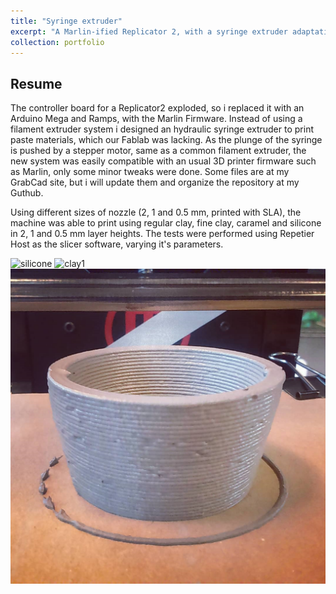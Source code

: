 ```yaml
---
title: "Syringe extruder"
excerpt: "A Marlin-ified Replicator 2, with a syringe extruder adaptation for paste material>"
collection: portfolio
---
```


## Resume

The controller board for a Replicator2 exploded, so i replaced it with an Arduino Mega and Ramps, with the Marlin Firmware. Instead of using a filament extruder system i designed an hydraulic syringe extruder to print paste materials, which our Fablab was lacking. As the plunge of the syringe is pushed by a stepper motor, same as a common filament extruder, the new system was easily compatible with an usual 3D printer firmware such as Marlin, only some minor tweaks were done. Some files are at my GrabCad site, but i will update them and organize the repository at my Guthub.

Using different sizes of nozzle (2, 1 and 0.5 mm, printed with SLA), the machine was able to print using regular clay, fine clay, caramel and silicone in 2, 1 and 0.5 mm layer heights. The tests were performed using Repetier Host as the slicer software, varying it's parameters. 


![silicone](/images/silicone.png "Silicone cube")
![clay1](/images/clay1.png "clay")
![clay2](/images/clay2.png "more clay")
